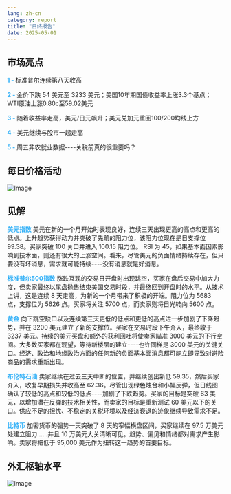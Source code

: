 ```yaml
---
lang: zh-cn
category: report
title: "日终报告"
date: 2025-05-01
---
```



<h2>市场亮点</h2>
<strong style="color: #2caef7;">1 - </strong> 标准普尔连续第八天收高

<strong style="color: #2caef7;">2 - </strong> 金价下跌 54 美元至 3233 美元；美国10年期国债收益率上涨3.3个基点； WTI原油上涨0.80c至59.02美元

<strong style="color: #2caef7;">3 - </strong> 随着收益率走高，美元/日元飙升；美元兑加元重回100/200均线上方

<strong style="color: #2caef7;">4 - </strong> 美元继续与股市一起走高

<strong style="color: #2caef7;">5 - </strong> 周五非农就业数据----关税前真的很重要吗？



<h2>每日价格活动</h2>
<img src="https://markleighedu.github.io/img/May-2025/01-May-2025/price.jpg" alt="Image"/>

<h2>见解</h2>
<strong style="color: #2caef7;">美元指数</strong> 美元在新的一个月开始时表现良好，连续三天出现更高的高点和更高的低点。上升趋势获得动力并突破了先前的阻力位，该阻力位现在是日支撑位99.38。买家突破 100 关口并进入 100.15 阻力位。 RSI 为 45，如果基本面因素影响到技术面，则还有很大的上涨空间。看来，尽管美元的负面情绪持续存在，但只要没有坏消息，需求就可能持续----没有消息就是好消息。

<strong style="color: #2caef7;">标准普尔500指数</strong> 涨跌互现的交易日开盘时出现跳空，买家在盘后交易中加大力度，但卖家最终以尾盘抛售结束美国交易时段，并最终回到开盘时的水平。从技术上讲，这是连续 8 天走高，为新的一个月带来了积极的开端。阻力位为 5683 点，支撑位为 5626 点。买家将关注 5700 点，而卖家则将目光转向 5600 点。

<strong style="color: #2caef7;">黄金</strong> 向下跳空缺口以及连续第三天更低的低点和更低的高点进一步加剧了下降趋势，并在 3200 美元建立了新的支撑位。买家在交易时段下午介入，最终收于 3237 美元。持续的美元买盘和额外的获利回吐将使卖家瞄准 3000 美元的下行空间。大多数买家都在观望，等待新楼层的建立----也许同样是 3000 美元的关键关口。经济、政治和地缘政治方面的任何新的负面基本面消息都可能立即导致对避险商品的需求重新出现。

<strong style="color: #2caef7;">布伦特石油</strong> 卖家继续在过去三天中断的位置，并继续创出新低 59.35，然后买家介入，收复早期损失并收高至 62.36。尽管出现绿色烛台和小幅反弹，但日线图确认了较低的高点和较低的低点----加剧了下跌趋势。买家的目标是突破 63 美元，以增加潜在反弹的技术相关性，而卖家的目标是重新测试 60 美元以下的关口。供应不足的担忧、不稳定的关税环境以及经济衰退的迹象继续导致需求不足。

<strong style="color: #2caef7;">比特币</strong> 加密货币的强势一天突破了 8 天的窄幅横盘区间，买家继续在 97.5 万美元处建立阻力……并且 10 万美元大关清晰可见。趋势、偏见和情绪都对需求产生影响。卖家将把低于 95,000 美元作为扭转这一趋势的首要目标。



<h2>外汇枢轴水平</h2>
<img src="https://markleighedu.github.io/img/May-2025/01-May-2025/pivot.jpg" alt="Image"/>